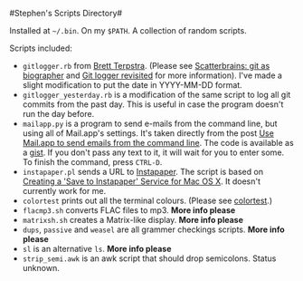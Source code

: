 #Stephen's Scripts Directory#

Installed at `~/.bin`.
On my `$PATH`.
A collection of random scripts.

Scripts included:

* `gitlogger.rb` from [Brett Terpstra](http://brettterpstra.com).
(Please see [Scatterbrains: git as biographer](http://brettterpstra.com/scatterbrains-git-as-biographer/) and
[Git logger revisited](http://brettterpstra.com/git-logger-revisited/) for more information).
I've made a slight modification to put the date in YYYY-MM-DD format.
* `gitlogger_yesterday.rb` is a modification of the same script to log all git commits from the past day.
This is useful in case the program doesn't run the day before.
* `mailapp.py` is a program to send e-mails from the command line, but using all of Mail.app's settings.
It's taken directly from the post [Use Mail.app to send emails from the command line](http://nb.nathanamy.org/2012/04/send-emails-from-the-command-line/).
The code is available as a [gist](https://gist.github.com/2475544).
If you don't pass any text to it, it will wait for you to enter some.
To finish the command, press `CTRL-D`.
* `instapaper.pl` sends a URL to [Instapaper](http://instapaper.com).
The script is based on [Creating a 'Save to Instapaper' Service for Mac OS X](http://e20labs.org/2012/07/03/creating-a-save-to-instapaper-service-for-mac-os-x/).
It doesn't currently work for me.
* `colortest` prints out all the terminal colours.
(Please see [colortest](http://www.vim.org/scripts/script.php?script_id=1349).)
* `flacmp3.sh` converts FLAC files to mp3.
**More info please**
* `matrixsh.sh` creates a Matrix-like display.
**More info please**
* `dups`, `passive` and `weasel` are all grammer checkings scripts.
**More info please**
* `sl` is an alternative `ls`.
**More info please**
* `strip_semi.awk` is an awk script that should drop semicolons. Status unknown.
